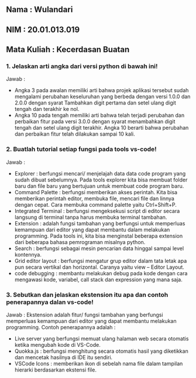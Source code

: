 ## Nama 		: Wulandari
## NIM 		: 20.01.013.019
## Mata Kuliah 	: Kecerdasan Buatan

### 1.	Jelaskan arti angka dari versi python di bawah ini!

 Jawab : 
-	Angka 3 pada awalan memiliki arti bahwa projek aplikasi tersebut sudah mengalami perubahan keseluruhan yang berbeda dengan versi 1.0.0 dan 2.0.0 dengan syarat Tambahkan digit pertama dan setel ulang digit tengah dan terakhir ke nol.
-	Angka 10 pada tengah memiliki arti bahwa telah terjadi perubahan dan perbaikan fitur pada versi 3.0.0 dengan syarat menambahkan digit tengah dan setel ulang digit terakhir. Angka 10 berarti bahwa perubahan dan perbaikan fitur telah dilakukan sampai 10 kali.

### 2.	Buatlah tutorial setiap fungsi pada tools vs-code!
Jawab :
-	Explorer : berfungsi mencari/ menjelajah data data code program yang sudah dibuat sebelumnya. Pada tools explorer kita bisa membuat folder baru dan file baru yang bertujuan untuk membuat code program baru.
-	Command Palette : berfungsi memberikan akses perintah. Kita bisa memberikan perintah editor, membuka file, mencari file dan linnya dengan cepat. Cara membuka command palette yaitu Ctrl+Shift+P.
-	Integrated Terminal : berfungsi mengeksekusi script di editor secara langsung di terminal tanpa harus membuka terminal tambahan.
-	Extension : adalah fungsi tambahan yang berfungsi untuk memperluas kemampuan dari editor yang dapat membantu dalam melakukan programming. Pada tools ini, kita bisa menginstal beberapa extension dari beberapa bahasa pemrograman misalnya python.
-	Search : berfungsi sebagai mesin pencarian data hinggal sampai level kontennya.
-	Grid editor layout : berfungsi mengatur grup editor dalam tata letak apa pun secara vertikal dan horizontal. Caranya yaitu view – Editor Layout.
-	code debugging : membantu melakukan debug pada kode dengan cara mengawasi kode, variabel, call stack dan expression yang mana saja.

### 3.	Sebutkan dan jelaskan ekstension itu apa dan contoh penerapannya dalan vs-code!
Jawab : 
Ekstension adalah fitur/ fungsi tambahan yang berfungsi memperluas kemampuan dari editor yang dapat membantu melakukan programming. Contoh penerapannya adalah :
-	Live server yang berfungsi memuat ulang halaman web secara otomatis ketika mengubah kode di VS-Code.
-	Quokka.js : berfungsi menghitung secara otomatis hasil yang diketikkan dan mencetak hasilnya di IDE itu sendiri.
-	VSCode Icons : memberikan ikon di sebelah nama file dalam tampilan hierarki berdasarkan ekstensi file.


